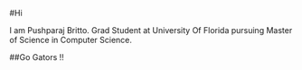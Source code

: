 #Hi

I am Pushparaj Britto. Grad Student at University Of Florida pursuing Master of Science in Computer Science.

##Go Gators !!
